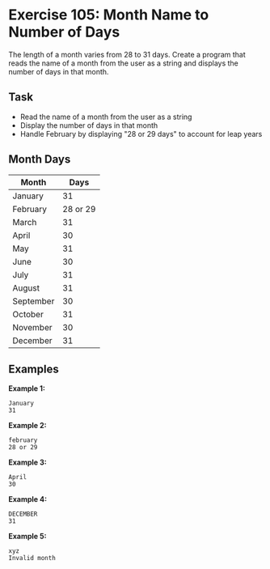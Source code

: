 # Exercise 105: Month Name to Number of Days

The length of a month varies from 28 to 31 days. Create a program that reads the name of a month from the user as a string and displays the number of days in that month.

## Task
- Read the name of a month from the user as a string
- Display the number of days in that month
- Handle February by displaying "28 or 29 days" to account for leap years

## Month Days
| Month     | Days     |
|-----------|----------|
| January   | 31       |
| February  | 28 or 29 |
| March     | 31       |
| April     | 30       |
| May       | 31       |
| June      | 30       |
| July      | 31       |
| August    | 31       |
| September | 30       |
| October   | 31       |
| November  | 30       |
| December  | 31       |

## Examples
**Example 1:**
```
January
31
```

**Example 2:**
```
february
28 or 29
```

**Example 3:**
```
April
30
```

**Example 4:**
```
DECEMBER
31
```

**Example 5:**
```
xyz
Invalid month
```


